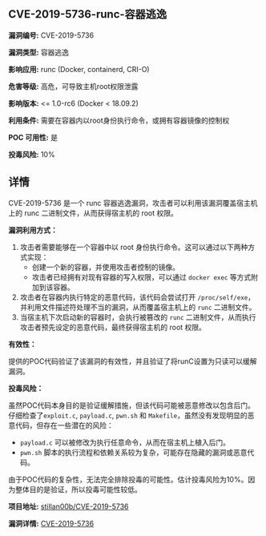 ## CVE-2019-5736-runc-容器逃逸

**漏洞编号:** CVE-2019-5736

**漏洞类型:** 容器逃逸

**影响应用:** runc (Docker, containerd, CRI-O)

**危害等级:** 高危，可导致主机root权限泄露

**影响版本:** <= 1.0-rc6 (Docker < 18.09.2)

**利用条件:** 需要在容器内以root身份执行命令，或拥有容器镜像的控制权

**POC 可用性:** 是

**投毒风险:** 10%

## 详情

CVE-2019-5736 是一个 runc 容器逃逸漏洞，攻击者可以利用该漏洞覆盖宿主机上的 runc 二进制文件，从而获得宿主机的 root 权限。

**漏洞利用方式：**

1.  攻击者需要能够在一个容器中以 root 身份执行命令。这可以通过以下两种方式实现：
    *   创建一个新的容器，并使用攻击者控制的镜像。
    *   攻击者已经拥有对现有容器的写入权限，可以通过 `docker exec` 等方式附加到该容器。
2.  攻击者在容器内执行特定的恶意代码，该代码会尝试打开 `/proc/self/exe`，并利用文件描述符处理不当的漏洞，从而覆盖宿主机上的 `runc` 二进制文件。
3.  当宿主机下次启动新的容器时，会执行被篡改的 `runc` 二进制文件，从而执行攻击者预先设定的恶意代码，最终获得宿主机的 root 权限。

**有效性：**

提供的POC代码验证了该漏洞的有效性，并且验证了将runC设置为只读可以缓解漏洞。

**投毒风险：**

虽然POC代码本身目的是验证缓解措施，但该代码可能被恶意修改以包含后门。仔细检查了`exploit.c`, `payload.c`, `pwn.sh` 和 `Makefile`，虽然没有发现明显的恶意代码，但存在一些潜在的风险：

*   `payload.c` 可以被修改为执行任意命令，从而在宿主机上植入后门。
*   `pwn.sh` 脚本的执行流程和依赖关系较为复杂，可能存在隐藏的漏洞或恶意代码。

由于POC代码的复杂性，无法完全排除投毒的可能性。估计投毒风险为10%。因为整体目的是验证，所以投毒可能性较低。


**项目地址:** [stillan00b/CVE-2019-5736](https://github.com/stillan00b/CVE-2019-5736)

**漏洞详情:** [CVE-2019-5736](https://nvd.nist.gov/vuln/detail/CVE-2019-5736)